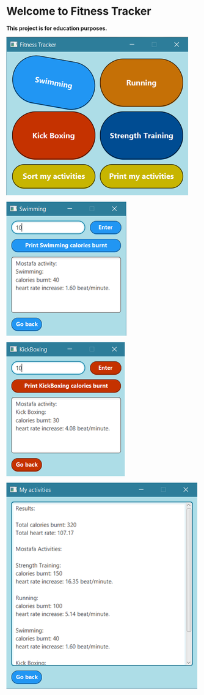 # Welcome to Fitness Tracker

**This project is for education purposes.**

![fitnessTracker image](snapshots/main.png)

![fitnessTracker image](snapshots/swimmingDashboard.png)

![fitnessTracker image](snapshots/kickBoxingDashboard.png)

![fitnessTracker image](snapshots/printingActivitiesDashboard.png)
